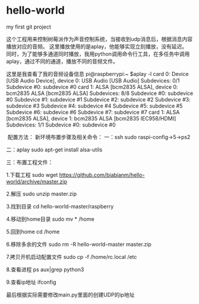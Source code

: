 # hello-world
my first git project

这个工程用来控制树莓派作为声音控制系统，当接收到udp消息后，根据消息内容播放对应的音频。
这里播放使用的是aplay，他能够实现立刻播放，没有延迟。
同时，为了能够多通道同时播放，我用python调用命令行工具，在多任务中调用aplay，通过不同的通道，播放不同的音频文件。

这里是我查看了我的音频设备信息
pi@raspberrypi:~ $aplay -l
card 0: Device [USB Audio Device], device 0: USB Audio [USB Audio]
  Subdevices: 0/1
  Subdevice #0: subdevice #0
card 1: ALSA [bcm2835 ALSA], device 0: bcm2835 ALSA [bcm2835 ALSA]
  Subdevices: 8/8
  Subdevice #0: subdevice #0
  Subdevice #1: subdevice #1
  Subdevice #2: subdevice #2
  Subdevice #3: subdevice #3
  Subdevice #4: subdevice #4
  Subdevice #5: subdevice #5
  Subdevice #6: subdevice #6
  Subdevice #7: subdevice #7
card 1: ALSA [bcm2835 ALSA], device 1: bcm2835 ALSA [bcm2835 IEC958/HDMI]
  Subdevices: 1/1
  Subdevice #0: subdevice #0
  
  配置方法：
  新环境布置步骤及相关命令：
一：ssh
sudo raspi-config->5->ps2


二：aplay
sudo apt-get install alsa-utils

三：布置工程文件：

1.下载工程
sudo wget https://github.com/biabianm/hello-world/archive/master.zip 

2.解压
sudo unzip master.zip

3.找到目录
cd hello-world-master/raspberry

4.移动到home目录
sudo mv * /home

5.回到home
cd /home

6.移除多余的文件
sudo rm -R hello-world-master master.zip

7.拷贝开机启动配置文件
sudo cp -f /home/rc.local /etc

8.查看进程
ps aux|grep python3

9.查看ip地址
ifconfig

最后根据实际需要修改main.py里面的创建UDP的ip地址

